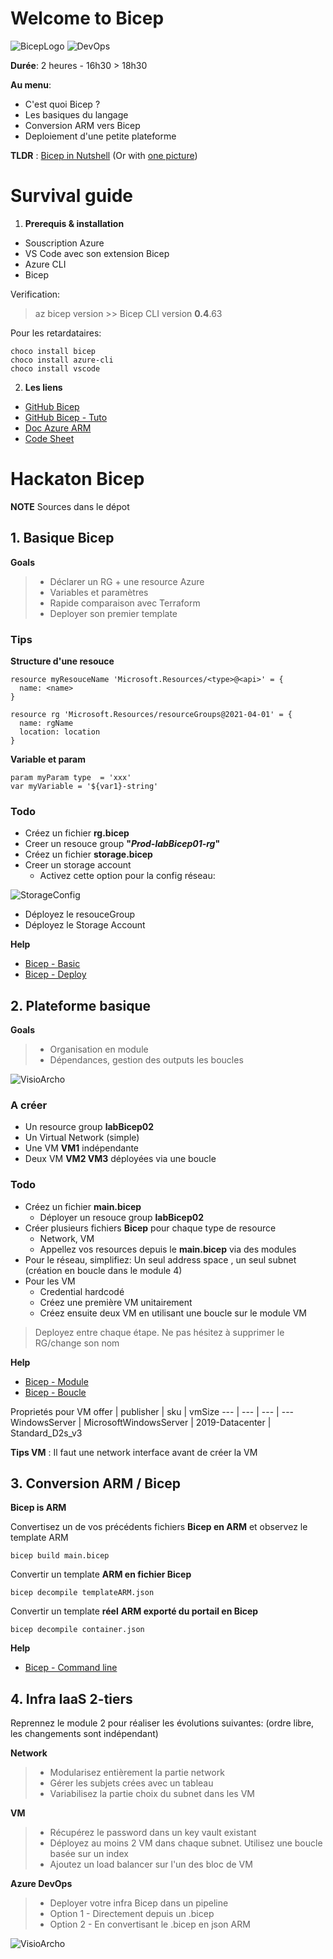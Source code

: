 # **Welcome to Bicep**

![BicepLogo](Tools/BicepLogo.png)  ![DevOps](Tools/DevOpsLogo.png)

**Durée**: 2 heures - 16h30 > 18h30

**Au menu**:
- C'est quoi Bicep ? 
- Les basiques du langage 
- Conversion ARM vers Bicep
- Deploiement d'une petite plateforme

**TLDR** : [Bicep in Nutshell](takeaway.md)
(Or with [one picture](Tools/True-ARM.jpg))

# **Survival guide**

1. **Prerequis & installation**

* Souscription Azure 
* VS Code avec son extension Bicep
* Azure CLI
* Bicep 

Verification:
> az bicep version  >> Bicep CLI version **0.4**.63

Pour les retardataires: 
```code
choco install bicep
choco install azure-cli
choco install vscode
```

2. **Les liens**

- [GitHub Bicep](https://github.com/Azure/bicep) 
- [GitHub Bicep - Tuto](https://github.com/Azure/bicep/blob/main/docs/tutorial/01-simple-template.md) 
- [Doc Azure ARM](https://docs.microsoft.com/en-us/azure/templates/) 
- [Code Sheet](codesheet.md) 

# **Hackaton Bicep**

**NOTE** Sources dans le dépot

## **1. Basique Bicep**

**Goals**
>- Déclarer un RG + une resource Azure
>- Variables et paramètres
>- Rapide comparaison avec Terraform 
>- Deployer son premier template

### **Tips**
**Structure d'une resouce**
```Bicep 
resource myResouceName 'Microsoft.Resources/<type>@<api>' = {
  name: <name>
}
```
```Bicep 
resource rg 'Microsoft.Resources/resourceGroups@2021-04-01' = {
  name: rgName
  location: location
}
```
**Variable et param**
```Bicep 
param myParam type  = 'xxx'
var myVariable = '${var1}-string'
```

### **Todo**
- Créez un fichier **rg.bicep**
- Creer un resouce group **"_Prod-labBicep01-rg_"**
- Créez un fichier **storage.bicep**
- Creer un storage account
    - Activez cette option pour la config réseau:

![StorageConfig](Tools/routing.png)
- Déployez le resouceGroup
- Déployez le Storage Account

**Help** 
- [Bicep - Basic](https://github.com/Azure/bicep/blob/main/docs/tutorial/01-simple-template.md)
- [Bicep - Deploy](https://github.com/Azure/bicep/blob/main/docs/tutorial/02-deploying-a-bicep-file.md)


## **2. Plateforme basique**
**Goals**
>- Organisation en module
>- Dépendances, gestion des outputs les boucles

![VisioArcho](Tools/module2.png)

### **A créer**
- Un resource group __labBicep**02**__
- Un Virtual Network (simple)
- Une VM **VM1** indépendante
- Deux VM **VM2 VM3** déployées via une boucle

### **Todo**
- Créez un fichier **main.bicep**
    - Déployer un resouce group __labBicep**02**__
- Créer plusieurs fichiers **Bicep** pour chaque type de resource
    - Network, VM
    - Appellez vos resources depuis le **main.bicep** via des modules
- Pour le réseau, simplifiez: Un seul address space , un seul subnet (création en boucle dans le module 4)
- Pour les VM
    - Credential hardcodé
    - Créez une première VM unitairement
    - Créez ensuite deux VM en utilisant une boucle sur le module VM

> Deployez entre chaque étape. Ne pas hésitez à supprimer le RG/change son nom

**Help** 
- [Bicep - Module](https://github.com/Azure/bicep/blob/main/docs/tutorial/06-creating-modules.md)
- [Bicep - Boucle](https://github.com/Azure/bicep/blob/main/docs/tutorial/05-loops-conditions-existing.md)


Proprietés pour VM 
offer | publisher | sku | vmSize
--- | --- | --- | --- 
WindowsServer | MicrosoftWindowsServer | 2019-Datacenter | Standard_D2s_v3

**Tips VM** : Il faut une network interface avant de créer la VM 

## **3. Conversion ARM / Bicep**

**Bicep is ARM**

Convertisez un de vos précédents fichiers **Bicep en ARM** et observez le template ARM
```Bicep
bicep build main.bicep
```
Convertir un template **ARM en fichier Bicep**
```Bicep
bicep decompile templateARM.json
```

Convertir un template __réel__ **ARM exporté du portail en Bicep**
```Bicep
bicep decompile container.json
```

**Help** 
- [Bicep - Command line](https://github.com/Azure/bicep/blob/main/docs/tutorial/07-convert-arm-template.md)


## 4. Infra IaaS 2-tiers

Reprennez le module 2 pour réaliser les évolutions suivantes: 
(ordre libre, les changements sont indépendant)

**Network**
> - Modularisez entièrement la partie network
> - Gérer les subjets crées avec un tableau
> - Variabilisez la partie choix du subnet dans les VM

**VM**
> - Récupérez le password dans un key vault existant
> - Déployez au moins 2 VM dans chaque subnet. Utilisez une boucle basée sur un index
> - Ajoutez un load balancer sur l'un des bloc de VM

**Azure DevOps**
> - Deployer votre infra Bicep dans un pipeline
> - Option 1 - Directement depuis un .bicep
> - Option 2 - En convertisant le .bicep en json ARM

![VisioArcho](Tools/module4.png)